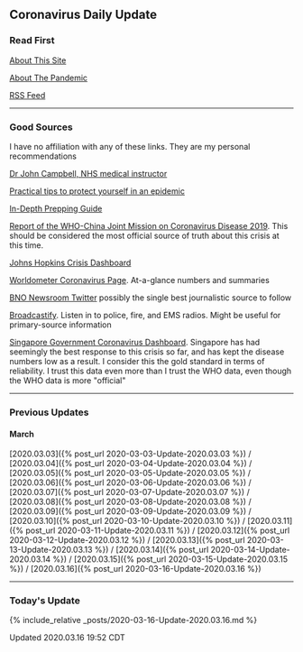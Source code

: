 ## Coronavirus Daily Update


### Read First

[About This Site](about/about.md)

[About The Pandemic](about/ncov.md)

[RSS Feed](/feed.xml)

----

### Good Sources

I have no affiliation with any of these links. They are my personal
recommendations

[Dr John Campbell, NHS medical
instructor](https://www.youtube.com/user/Campbellteaching)

[Practical tips to protect yourself in an
epidemic](http://beatthecoronavirus.com/)

[In-Depth Prepping Guide](https://theprepared.com/wuhan-coronavirus/)

[Report of the WHO-China Joint Mission on Coronavirus Disease 2019](https://www.who.int/docs/default-source/coronaviruse/who-china-joint-mission-on-covid-19-final-report.pdf). This should be considered the most official source of truth about this crisis at this time.

[Johns Hopkins Crisis
Dashboard](https://gisanddata.maps.arcgis.com/apps/opsdashboard/index.html#/bda7594740fd40299423467b48e9ecf6)

[Worldometer Coronavirus Page](https://www.worldometers.info/coronavirus/). At-a-glance numbers and summaries

[BNO Newsroom
Twitter](https://twitter.com/BNODesk?ref_src=twsrc%5Egoogle%7Ctwcamp%5Eserp%7Ctwgr%5Eauthor)
possibly the single best journalistic source to follow

[Broadcastify](https://www.broadcastify.com/). Listen in to police, fire, and EMS radios. Might be useful for primary-source information

[Singapore Government Coronavirus
Dashboard](https://co.vid19.sg/dashboard). Singapore has had seemingly
the best response to this crisis so far, and has kept the disease
numbers low as a result. I consider this the gold standard in terms of
reliability. I trust this data even more than I trust the WHO data, even
though the WHO data is more "official"

----

### Previous Updates

#### March

[2020.03.03]({% post_url 2020-03-03-Update-2020.03.03 %}) /
[2020.03.04]({% post_url 2020-03-04-Update-2020.03.04 %}) /
[2020.03.05]({% post_url 2020-03-05-Update-2020.03.05 %}) /
[2020.03.06]({% post_url 2020-03-06-Update-2020.03.06 %}) /
[2020.03.07]({% post_url 2020-03-07-Update-2020.03.07 %}) /
[2020.03.08]({% post_url 2020-03-08-Update-2020.03.08 %}) /
[2020.03.09]({% post_url 2020-03-09-Update-2020.03.09 %}) /
[2020.03.10]({% post_url 2020-03-10-Update-2020.03.10 %}) /
[2020.03.11]({% post_url 2020-03-11-Update-2020.03.11 %}) /
[2020.03.12]({% post_url 2020-03-12-Update-2020.03.12 %}) /
[2020.03.13]({% post_url 2020-03-13-Update-2020.03.13 %}) /
[2020.03.14]({% post_url 2020-03-14-Update-2020.03.14 %}) /
[2020.03.15]({% post_url 2020-03-15-Update-2020.03.15 %}) /
[2020.03.16]({% post_url 2020-03-16-Update-2020.03.16 %})


----

### Today's Update

{% include_relative _posts/2020-03-16-Update-2020.03.16.md %}

Updated 2020.03.16 19:52 CDT
